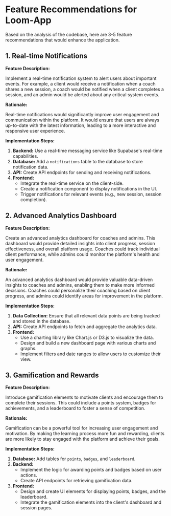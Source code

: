 
# Feature Recommendations for Loom-App

Based on the analysis of the codebase, here are 3-5 feature recommendations that would enhance the application.

## 1. Real-time Notifications

**Feature Description:**

Implement a real-time notification system to alert users about important events. For example, a client would receive a notification when a coach shares a new session, a coach would be notified when a client completes a session, and an admin would be alerted about any critical system events.

**Rationale:**

Real-time notifications would significantly improve user engagement and communication within the platform. It would ensure that users are always up-to-date with the latest information, leading to a more interactive and responsive user experience.

**Implementation Steps:**

1.  **Backend:** Use a real-time messaging service like Supabase's real-time capabilities.
2.  **Database:** Add a `notifications` table to the database to store notification data.
3.  **API:** Create API endpoints for sending and receiving notifications.
4.  **Frontend:**
    *   Integrate the real-time service on the client-side.
    *   Create a notification component to display notifications in the UI.
    *   Trigger notifications for relevant events (e.g., new session, session completion).

## 2. Advanced Analytics Dashboard

**Feature Description:**

Create an advanced analytics dashboard for coaches and admins. This dashboard would provide detailed insights into client progress, session effectiveness, and overall platform usage. Coaches could track individual client performance, while admins could monitor the platform's health and user engagement.

**Rationale:**

An advanced analytics dashboard would provide valuable data-driven insights to coaches and admins, enabling them to make more informed decisions. Coaches could personalize their coaching based on client progress, and admins could identify areas for improvement in the platform.

**Implementation Steps:**

1.  **Data Collection:** Ensure that all relevant data points are being tracked and stored in the database.
2.  **API:** Create API endpoints to fetch and aggregate the analytics data.
3.  **Frontend:**
    *   Use a charting library like Chart.js or D3.js to visualize the data.
    *   Design and build a new dashboard page with various charts and graphs.
    *   Implement filters and date ranges to allow users to customize their view.

## 3. Gamification and Rewards

**Feature Description:**

Introduce gamification elements to motivate clients and encourage them to complete their sessions. This could include a points system, badges for achievements, and a leaderboard to foster a sense of competition.

**Rationale:**

Gamification can be a powerful tool for increasing user engagement and motivation. By making the learning process more fun and rewarding, clients are more likely to stay engaged with the platform and achieve their goals.

**Implementation Steps:**

1.  **Database:** Add tables for `points`, `badges`, and `leaderboard`.
2.  **Backend:**
    *   Implement the logic for awarding points and badges based on user actions.
    *   Create API endpoints for retrieving gamification data.
3.  **Frontend:**
    *   Design and create UI elements for displaying points, badges, and the leaderboard.
    *   Integrate the gamification elements into the client's dashboard and session pages.

